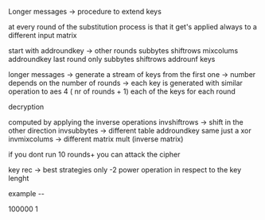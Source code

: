 Longer messages -> procedure to extend keys  

at every round of the substitution process is that it get's applied always to a different input matrix 

start with addroundkey -> other rounds subbytes shiftrows mixcolums addroundkey 
last round only subbytes shiftrows addrounf keys

longer messages -> generate a stream of keys from the first one -> number depends on the number of rounds -> each key is generated with similar operation to aes 
4 ( nr of rounds + 1)
each of the keys for each round

decryption 

computed by applying the inverse operations 
invshiftrows -> shift in the other direction 
invsubbytes -> different table
addroundkey same just a xor
invmixcolums -> different matrix mult (inverse matrix)

if you dont run 10 rounds+ you can attack the cipher 

key rec -> best strategies only -2 power operation in respect to the key lenght

example --

100000
1